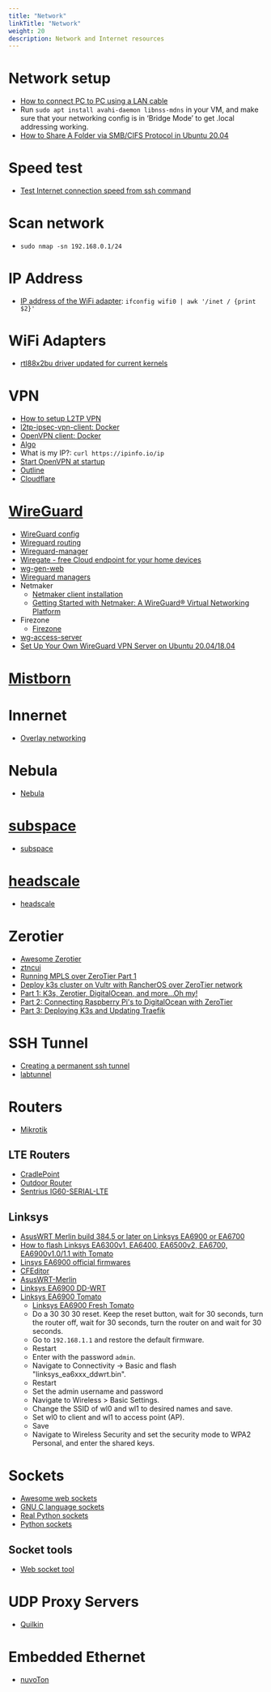 ```yaml
---
title: "Network"
linkTitle: "Network"
weight: 20
description: Network and Internet resources
---
```


# Network setup

* [How to connect PC to PC using a LAN cable](https://techwiser.com/how-to-connect-pc-to-pc-lan-cable/)
* Run `sudo apt install avahi-daemon libnss-mdns` in your VM, and make sure that your networking config is in ‘Bridge Mode’ to get .local addressing working.
* [How to Share A Folder via SMB/CIFS Protocol in Ubuntu 20.04](http://ubuntuhandbook.org/index.php/2020/07/share-folder-smb-ubuntu-20-04/)

# Speed test
* [Test Internet connection speed from ssh command](https://www.cyberciti.biz/faq/linux-unix-test-internet-connection-download-upload-speed/)

# Scan network
* `sudo nmap -sn 192.168.0.1/24`

# IP Address
* [IP address of the WiFi adapter](https://unix.stackexchange.com/questions/58825/assigning-ip-address-to-environment-variable): `ifconfig wifi0 | awk '/inet / {print $2}'`

# WiFi Adapters
* [rtl88x2bu driver updated for current kernels](https://github.com/cilynx/rtl88x2bu)

# VPN
* [How to setup L2TP VPN](https://www.tecmint.com/setup-l2tp-ipsec-vpn-client-in-linux/)
* [l2tp-ipsec-vpn-client: Docker](https://github.com/ubergarm/l2tp-ipsec-vpn-client)
* [OpenVPN client: Docker](https://hub.docker.com/r/linuxserver/openvpn-as)
* [Algo](https://github.com/trailofbits/algo)
* What is my IP?: `curl https://ipinfo.io/ip`
* [Start OpenVPN at startup](https://www.ivpn.net/knowledgebase/linux/linux-autostart-openvpn-in-systemd-ubuntu/)
* [Outline](https://getoutline.org/)
* [Cloudflare](https://pkg.cloudflareclient.com/)

# [WireGuard](https://www.wireguard.com/)

* [WireGuard config](https://www.wireguardconfig.com/)
* [Wireguard routing](https://kaspars.net/blog/wireguard-routing)
* [Wireguard-manager](https://github.com/complexorganizations/wireguard-manager)
* [Wiregate - free Cloud endpoint for your home devices](https://mwitkow.me/posts/2020-04-07_wiregate/)
* [wg-gen-web](https://github.com/vx3r/wg-gen-web)
* [Wireguard managers](https://kaspars.net/blog/wireguard-managers)
* Netmaker
  * [Netmaker client installation](https://docs.netmaker.org/client-installation.html)
  * [Getting Started with Netmaker: A WireGuard® Virtual Networking Platform](https://itnext.io/getting-started-with-netmaker-a-wireguard-virtual-networking-platform-3d563fbd87f0)
* Firezone
  * [Firezone](https://www.firez.one/)
* [wg-access-server](https://www.freie-netze.org/wg-access-server/deployment/2-docker-compose/)
* [Set Up Your Own WireGuard VPN Server on Ubuntu 20.04/18.04](https://www.linuxbabe.com/ubuntu/wireguard-vpn-server-ubuntu)

# [Mistborn](https://gitlab.com/cyber5k/mistborn)

# Innernet

* [Overlay networking](https://github.com/shitcorp/Overlay-Networking)

# Nebula

* [Nebula](https://github.com/slackhq/nebula)

# [subspace](https://github.com/subspacecloud/subspace)
* [subspace](https://github.com/subspacecloud/subspace)

# [headscale](https://github.com/juanfont/headscale)
* [headscale](https://github.com/juanfont/headscale)

# Zerotier

* [Awesome Zerotier](https://github.com/zerotier/awesome-zerotier)
* [ztncui](https://key-networks.com/ztncui/)
* [Running MPLS over ZeroTier Part 1](https://gotz.co/2019/02/17/mpls-over-zerotier-pt-1/)
* [Deploy k3s cluster on Vultr with RancherOS over ZeroTier network](https://gist.github.com/dwitzig/1c3f0a3ed215a5852a4dc40cc608e876)
* [Part 1: K3s, Zerotier, DigitalOcean, and more...Oh my!](https://www.danmanners.com/posts/k3s-digitalocean-zerotier-and-more/)
* [Part 2: Connecting Raspberry Pi's to DigitalOcean with ZeroTier](https://www.danmanners.com/posts/p2-k3s-digitalocean-zerotier-and-more/)
* [Part 3: Deploying K3s and Updating Traefik](https://www.danmanners.com/posts/p3-k3s-digitalocean-zerotier-and-more/)

# SSH Tunnel
* [Creating a permanent ssh tunnel](https://www.brandonchecketts.com/archives/creating-a-permanent-ssh-tunnel-between-linux-servers)
* [labtunnel](https://github.com/renxida/labtunnel)

# Routers

* [Mikrotik](https://mikrotik.com/)

## LTE Routers
* [CradlePoint](https://cradlepoint.com/)
* [Outdoor Router](https://www.outdoorrouter.com/product/usa-outdoor-cellular-4g-router-cat6-double-sim/?alg_currency=CAD)
* [Sentrius IG60-SERIAL-LTE](https://www.mouser.ca/ProductDetail/Laird-Connectivity/455-00084?qs=GedFDFLaBXFIV8qdttPR1A%3D%3D)

## Linksys

* [AsusWRT Merlin build 384.5 or later on Linksys EA6900 or EA6700](https://www.linksysinfo.org/index.php?threads/asuswrt-merlin-build-384-5-or-later-on-linksys-ea6900-or-ea6700.74209/)
* [How to flash Linksys EA6300v1, EA6400, EA6500v2, EA6700, EA6900v1.0/1.1 with Tomato](https://www.linksysinfo.org/index.php?threads/guide-flash-linksys-ea6300v1-ea6400-ea6500v2-ea6700-ea6900v1-0-1-1-with-tomato.73877/)
* [Linsys EA6900 official firmwares](https://sourceforge.net/projects/officiallinksysfirmware/files/ea6900/v1/)
* [CFEditor](https://cfeditor.feng.si/)
* [AsusWRT-Merlin](https://www.asuswrt-merlin.net/)
* [Linksys EA6900 DD-WRT](https://wiki.dd-wrt.com/wiki/index.php/Linksys_EA6900)
* [Linksys EA6900 Tomato](https://www.linksysinfo.org/index.php?threads/guide-flash-linksys-ea6300v1-ea6400-ea6500v2-ea6700-ea6900v1-0-1-1-with-tomato.73877/)
  * [Linksys EA6900 Fresh Tomato](https://freshtomato.org/downloads/freshtomato-arm/Linksys-EA-CFE/)
  * Do a 30 30 30 reset. Keep the reset button, wait for 30 seconds, turn the router off, wait for 30 seconds, turn the router on and wait for 30 seconds.
  * Go to `192.168.1.1` and restore the default firmware.
  * Restart
  * Enter with the password `admin`.
  * Navigate to Connectivity → Basic and flash "linksys_ea6xxx_ddwrt.bin".
  * Restart
  * Set the admin username and password
  * Navigate to Wireless > Basic Settings.
  * Change the SSID of wl0 and wl1 to desired names and save.
  * Set wl0 to client and wl1 to access point (AP).
  * Save
  * Navigate to Wireless Security and set the security mode to WPA2 Personal, and enter the shared keys.

# Sockets

* [Awesome web sockets](https://github.com/facundofarias/awesome-websockets/blob/master/README.md)
* [GNU C language sockets](https://www.gnu.org/software/libc/manual/html_node/Sockets.html)
* [Real Python sockets](https://realpython.com/python-sockets/)
* [Python sockets](https://docs.python.org/3/howto/sockets.html)

## Socket tools
* [Web socket tool](https://plantain-00.github.io/ws-tool/)

# UDP Proxy Servers

* [Quilkin](https://github.com/googleforgames/quilkin)

# Embedded Ethernet
* [nuvoTon](https://direct.nuvoton.com/en/m487-ethernet-series/)
